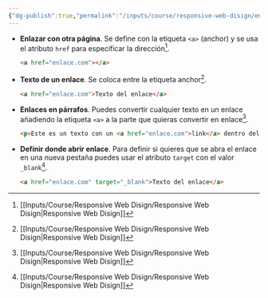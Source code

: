 ```yaml
---
{"dg-publish":true,"permalink":"/inputs/course/responsive-web-disign/enlaces-en-html/","tags":["programation","HTML","FreeCodeCamp"]}
---
```


[^1]: [[Inputs/Course/Responsive Web Disign/Responsive Web Disign\|Responsive Web Disign]]

- **Enlazar con otra página**. Se define con la etiqueta `<a>` (anchor) y se usa el atributo `href` para especificar la dirección[^1].
   ```HTML 
   <a href="enlace.com"></a>
   ```
-  **Texto de un enlace**. Se coloca entre la etiqueta anchor[^1].
   ```HTML 
   <a href="enlace.com">Texto del enlace</a>
   ```
- **Enlaces en párrafos**. Puedes convertir cualquier texto en un enlace añadiendo la etiqueta `<a>` a la parte que quieras convertir en enlace[^1].
   ```HTML 
   <p>Este es un texto con un <a href="enlace.com">link</a> dentro del texto</p>
   ```
- **Definir donde abrir enlace**. Para definir si quieres que se abra el enlace en una nueva pestaña puedes usar el atributo `target` con el valor `_blank`[^1].
   ```HTML 
   <a href="enlace.com" target="_blank">Texto del enlace</a>
   ```
